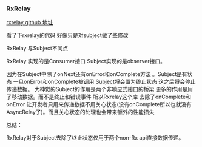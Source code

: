 ### RxRelay

[rxrelay github 地址](https://github.com/JakeWharton/RxRelay)

看了下rxrelay的代码  好像只是对subject做了些修改

RxRelay 与Subject不同点

RxRelay 实现的是Consumer接口 Subject实现的是observer接口。

因为在Subject中除了onNext还有onError和onComplete方法 。Subject是有状态 一旦onError和onComplete被调用 Subject将会置为终止状态 这之后将会停止传递数据。 大神觉的Subject的作用是两个非响应式接口的桥梁 更多的作用是用了移动数据。而不是终止和错误事件 所以Rxrelay这个库 去除了onComplete和onError 让开发者只用来传递数据不用关心状态(没有onComplete所以也就没有AsyncRelay了)。而且关心状态的处理也会带来额外的性能损失



总结： 

RxRelay对于Subject去除了终止状态仅用于两个non-Rx api直接数据传递。